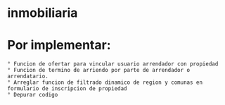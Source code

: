 # inmobiliaria

# Por implementar:
	° Funcion de ofertar para vincular usuario arrendador con propiedad
	° Funcion de termino de arriendo por parte de arrendador o arrendatario.
	° Arreglar funcion de filtrado dinamico de region y comunas en formulario de inscripcion de propiedad	
	° Depurar codigo